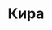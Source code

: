 ---
title: "Кира"
description: "Отдых с прекрасной девушкой доставит вам истинное удовольствие. Я красивая, элегантная шатенка, которая предоставляет индивидуальные эскорт услуги. У меня красивая, упругая грудь, спортивная фигура, длинные ноги. Люблю отдыхать с достойными мужчинами за границей, посещать частные вечеринки, дорогие рестораны. С удовольствием уединюсь в интимной обстановке с клиентом, чтобы показать прелести своего тела в сексуальном нижнем белье.

Если вы хотите получить приятные впечатления закажите VIP эскорт со мной, обратившись наше агентство. Менеджер быстро организует нам приятный отдых в отеле."
Price: "От 1000$"
height: "174"
weight: "54"
age: "23"
folder: kira
bustSize: "3"
hairColor: "brunet"
visa: "GB"
mainImage: 1.webp
images:
  - 2.webp
  - 3.webp
---
